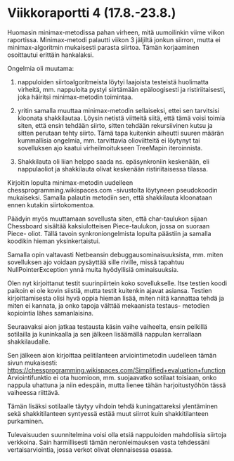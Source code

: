 Viikkoraportti 4 (17.8.-23.8.)
==============================

Huomasin minimax-metodissa pahan virheen, mitä uumoilinkin viime
viikon raportissa. Minimax-metodi palautti viikon 3 jäljiltä jonkun
siirron, mutta ei minimax-algoritmin mukaisesti parasta siirtoa.
Tämän korjaaminen osoittautui erittäin hankalaksi.

Ongelmia oli muutama:

1. nappuloiden siirtoalgoritmeista löytyi laajoista
testeistä huolimatta virheitä, mm. nappuloita pystyi siirtämään
epäloogisesti ja ristiriitaisesti, joka häiritsi minimax-metodin
toimintaa.

2. yritin samalla muuttaa minimax-metodin sellaiseksi, ettei sen
tarvitsisi kloonata shakkilautaa. Löysin netistä viitteitä siitä, että
tämä voisi toimia siten, että ensin tehdään siirto, sitten tehdään
rekursiivinen kutsu ja sitten perutaan tehty siirto. Tämä tapa kuitenkin
aiheutti suuren määrän kummallisia ongelmia, mm. tarvittavia olioviitteitä
ei löytynyt tai sovelluksen ajo kaatui virheilmoitukseen TreeMapin
iteroinnista.

3. Shakkilauta oli liian helppo saada ns. epäsynkroniin keskenään, eli
nappulaoliot ja shakkilauta olivat keskenään ristiriitaisessa tilassa.

Kirjoitin lopulta minimax-metodin uudelleen chessprogramming.wikispaces.com
-sivustolta löytyneen pseudokoodin mukaiseksi. Samalla palautin metodiin
sen, että shakkilauta kloonataan ennen kutakin siirtokomentoa.

Päädyin myös muuttamaan sovellusta siten, että char-taulukon sijaan
Chessboard sisältää kaksiulotteisen Piece-taulukon, jossa on suoraan Piece-
oliot. Tällä tavoin synkroniongelmista lopulta päästiin ja samalla koodikin
hieman yksinkertaistui.

Samalla opin valtavasti Netbeansin debuggausominaisuuksista, mm. miten
sovelluksen ajo voidaan pysäyttää sille riville, missä tapahtuu
NullPointerException ynnä muita hyödyllisiä ominaisuuksia.

Olen nyt kirjoittanut testit suurinpiirtein koko sovellukselle. Itse testien
koodi paikoin ei ole kovin siistiä, mutta testit kuitenkin ajavat asiansa.
Testien kirjoittamisesta olisi hyvä oppia hieman lisää, miten niitä kannattaa
tehdä ja miten ei kannata, ja onko tapoja välttää mekaanista testaus-
metodien kopiointia lähes samanlaisina.

Seuraavaksi aion jatkaa testausta käsin vaihe vaiheelta, ensin pelkillä
sotilailla ja kuninkaalla ja sen jälkeen lisäämällä nappulan kerrallaan
shakkilaudalle.

Sen jälkeen aion kirjoittaa pelitilanteen arviointimetodin
uudelleen tämän sivun mukaisesti:
https://chessprogramming.wikispaces.com/Simplified+evaluation+function
Arviointifunktio ei ota huomioon, mm. suojaavatko sotilaat toisiaan,
onko nappula uhattuna ja niin edespäin, mutta lienee tähän harjoitustyöhön
tässä vaiheessa riittävä.

Tämän lisäksi sotilaalle täytyy vihdoin tehdä kuningattareksi ylentäminen
sekä shakkitilanteen syntyessä estää muut siirrot kuin shakkitilanteen
purkaminen.

Tulevaisuuden suunnitelmina voisi olla etsiä nappuloiden mahdollisia
siirtoja verkkoina. Sain harmillisesti tämän neronleimauksen vasta
tehdessäni vertaisarviointia, jossa verkot olivat olennaisessa osassa.
